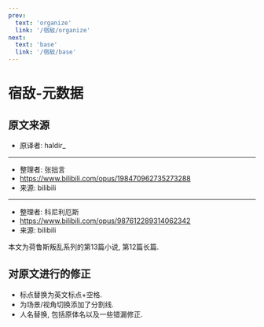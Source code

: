 ```yaml
---
prev:
  text: 'organize'
  link: '/宿敌/organize'
next:
  text: 'base'
  link: '/宿敌/base'
---
```


# 宿敌-元数据

## 原文来源

+ 原译者: haldir_

--------

+ 整理者: 张拙言
+ <https://www.bilibili.com/opus/198470962735273288>
+ 来源: bilibili

--------

+ 整理者: 科尼利厄斯
+ <https://www.bilibili.com/opus/987612289314062342>
+ 来源: bilibili

本文为荷鲁斯叛乱系列的第13篇小说, 第12篇长篇.

## 对原文进行的修正

+ 标点替换为英文标点+空格.
+ 为场景/视角切换添加了分割线.
+ 人名替换, 包括原体名以及一些错漏修正.
